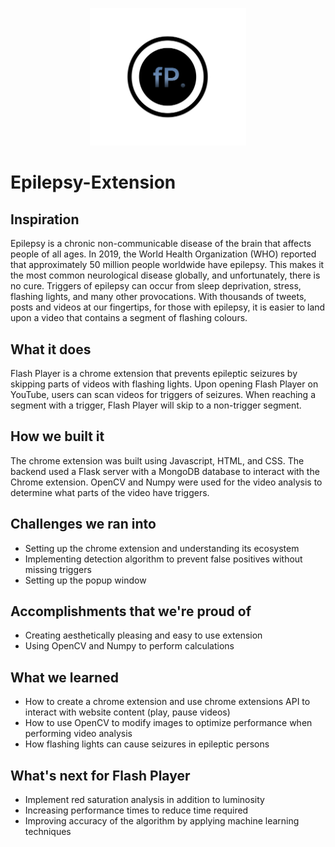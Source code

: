 <p align="center">
  <img src="screenshots/icon.png" alt="icon" width="250px" /><br/>
</p>

# Epilepsy-Extension

## Inspiration
Epilepsy is a chronic non-communicable disease of the brain that affects people of all ages. In 2019, the World Health Organization (WHO) reported that approximately 50 million people worldwide have epilepsy. This makes it the most common neurological disease globally, and unfortunately, there is no cure.
Triggers of epilepsy can occur from sleep deprivation, stress, flashing lights, and many other provocations. With thousands of tweets, posts and videos at our fingertips, for those with epilepsy, it is easier to land upon a video that contains a segment of flashing colours. 

## What it does
Flash Player is a chrome extension that prevents epileptic seizures by skipping parts of videos with flashing lights. 
Upon opening Flash Player on YouTube, users can scan videos for triggers of seizures. When reaching a segment with a trigger, Flash Player will skip to a non-trigger segment.

## How we built it
The chrome extension was built using Javascript, HTML, and CSS. The backend used a Flask server with a MongoDB database to interact with the Chrome extension. OpenCV and Numpy were used for the video analysis to determine what parts of the video have triggers.

## Challenges we ran into
- Setting up the chrome extension and understanding its ecosystem
- Implementing detection algorithm to prevent false positives without missing triggers
- Setting up the popup window

## Accomplishments that we're proud of
- Creating aesthetically pleasing and easy to use extension
- Using OpenCV and Numpy to perform calculations

## What we learned
- How to create a chrome extension and use chrome extensions API to interact with website content (play, pause videos)
- How to use OpenCV to modify images to optimize performance when performing video analysis
- How flashing lights can cause seizures in epileptic persons

## What's next for Flash Player
- Implement red saturation analysis in addition to luminosity 
- Increasing performance times to reduce time required 
- Improving accuracy of the algorithm by applying machine learning techniques
